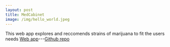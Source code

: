 ```yaml
---
layout: post
title: MedCabinet
image: /img/hello_world.jpeg
---
```

This web app explores and reccomends strains of marijuana to fit the users needs [Web app](https://mcabinet.netlify.com/)---[Github repo](https://github.com/med-cabinet) 

